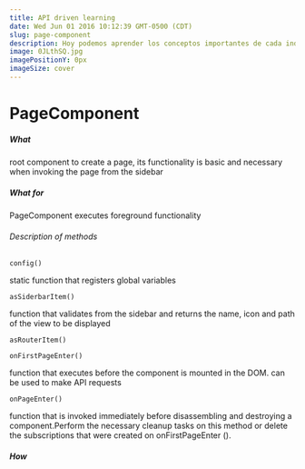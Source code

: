 ```yaml
---
title: API driven learning
date: Wed Jun 01 2016 10:12:39 GMT-0500 (CDT)
slug: page-component
description: Hoy podemos aprender los conceptos importantes de cada industria leyendo la documentación del API de los grandes del mercado.
image: 0JLthSQ.jpg
imagePositionY: 0px
imageSize: cover
---
```


# PageComponent


##### What

root component to create a page, its functionality is basic and necessary when invoking the page from the sidebar


##### What for


PageComponent executes foreground functionality


###### Description of methods

`config()`

static function that registers global variables

`asSiderbarItem()`

function that validates from the sidebar and returns the name, icon and path of the view to be displayed

`asRouterItem()`


`onFirstPageEnter()`

function that executes before the component is mounted in the DOM. can be used to make API requests

`onPageEnter()`

function that is invoked immediately before disassembling and destroying a component.Perform the necessary cleanup tasks on this method or delete the subscriptions that were created on onFirstPageEnter ().


##### How